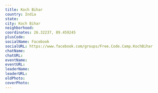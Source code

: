 ```yaml
---
title: Koch Bihar
country: India
state: 
city: Koch Bihar
neighborhood: 
coordinates: 26.32237, 89.459245
plusCode:
socialName: Facebook
socialURL: https://www.facebook.com/groups/Free.Code.Camp.KochBihar
chatName:
chatURL:
eventName:
eventURL:
leaderName:
leaderURL:
oldPhoto: 
coverPhoto:
---
```

